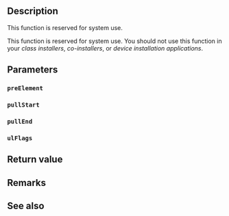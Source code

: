 ## Description

This function is reserved for system use.

This function is reserved for system use. You should not use this function in your *class installers*, *co-installers*, or *device installation applications*.

## Parameters

### `preElement`

### `pullStart`

### `pullEnd`

### `ulFlags`

## Return value

## Remarks

## See also